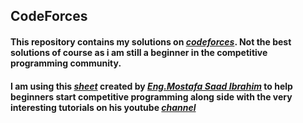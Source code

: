 ## CodeForces
#### This repository contains my solutions on *[codeforces](http://codeforces.com)*. Not the best solutions of course as i am still a beginner in the competitive programming community.
#### I am using this *[sheet](https://docs.google.com/spreadsheets/d/1iJZWP2nS_OB3kCTjq8L6TrJJ4o-5lhxDOyTaocSYc-k/edit#gid=1833943059)* created by *[Eng.Mostafa Saad Ibrahim](https://github.com/mostafa-saad)* to help beginners start competitive programming along side with the very interesting tutorials on his youtube *[channel](https://www.youtube.com/user/nobody123497)*